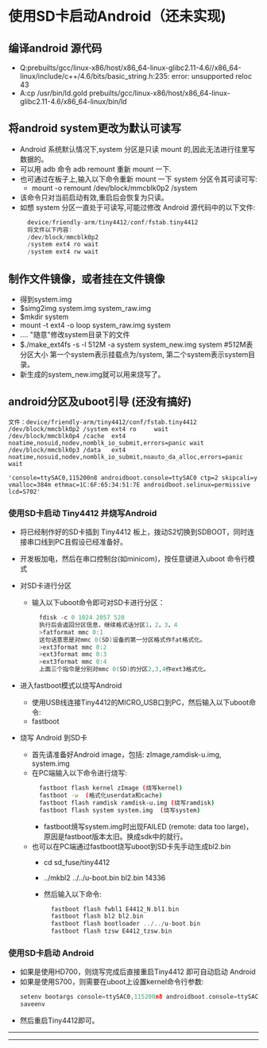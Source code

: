 # 使用SD卡启动Android（**还未实现**)

## 编译android 源代码

* Q:prebuilts/gcc/linux-x86/host/x86_64-linux-glibc2.11-4.6//x86_64-linux/include/c++/4.6/bits/basic_string.h:235: error: unsupported reloc 43
* A:cp /usr/bin/ld.gold prebuilts/gcc/linux-x86/host/x86_64-linux-glibc2.11-4.6/x86_64-linux/bin/ld 

## 将android system更改为默认可读写

* Android 系统默认情况下,system 分区是只读 mount 的,因此无法进行往里写数据的。
* 可以用 adb 命令 adb remount 重新 mount 一下.
* 也可通过在板子上,输入以下命令重新 mount 一下 system 分区令其可读可写:
  * mount -o remount /dev/block/mmcblk0p2 /system
* 该命令只对当前启动有效,重启后会恢复为只读。
* 如想 system 分区一直处于可读写,可能过修改 Android 源代码中的以下文件:
  ```C
    device/friendly-arm/tiny4412/conf/fstab.tiny4412
    将文件以下内容:
    /dev/block/mmcblk0p2
    /system ext4 ro wait
    /system ext4 rw wait
  ```

## 制作文件镜像，或者挂在文件镜像

* 得到system.img
* $simg2img  system.img  system_raw.img
* $mkdir  system
* mount -t ext4 -o loop system_raw.img system
* .... "随意"修改system目录下的文件
* $./make_ext4fs -s -l 512M -a system system_new.img system    #512M表分区大小 第一个system表示挂载点为/system, 第二个system表示system目录。
* 新生成的system_new.img就可以用来烧写了。

## android分区及uboot引导 (**还没有搞好**)

```text
文件：device/friendly-arm/tiny4412/conf/fstab.tiny4412
/dev/block/mmcblk0p2 /system ext4 ro     wait
/dev/block/mmcblk0p4 /cache  ext4 noatime,nosuid,nodev,nomblk_io_submit,errors=panic wait
/dev/block/mmcblk0p3 /data   ext4 noatime,nosuid,nodev,nomblk_io_submit,noauto_da_alloc,errors=panic wait

'console=ttySAC0,115200n8 androidboot.console=ttySAC0 ctp=2 skipcali=y vmalloc=384m ethmac=1C:6F:65:34:51:7E androidboot.selinux=permissive lcd=S702'
```

### 使用SD卡启动 Tiny4412 并烧写Android

* 将已经制作好的SD卡插到 Tiny4412 板上，拨动S2切换到SDBOOT，同时连接串口线到PC且假设已经准备好。
* 开发板加电，然后在串口控制台(如minicom)，按任意键进入uboot 命令行模式
* 对SD卡进行分区
  * 输入以下uboot命令即可对SD卡进行分区：
      ```C
        fdisk -c 0 1024 2057 520
        执行后会返回分区信息，继续格式话分区1，2，3，4
        >fatformat mmc 0:1
        这句话意思是对mmc 0(SD)设备的第一分区格式作fat格式化。
        >ext3format mmc 0:2
        >ext3format mmc 0:3
        >ext3format mmc 0:4
        上面三个指令是分别对mmc 0(SD)的分区2,3,4作ext3格式化。
      ```
* 进入fastboot模式以烧写Android
  * 使用USB线连接Tiny4412的MICRO_USB口到PC，然后输入以下uboot命令:
  * fastboot

* 烧写 Android 到SD卡
  * 首先请准备好Android image，包括: zImage,ramdisk-u.img, system.img
  * 在PC端输入以下命令进行烧写:
    ```bash
      fastboot flash kernel zImage (烧写kernel)
      fastboot -w  (格式化userdata和cache)
      fastboot flash ramdisk ramdisk-u.img (烧写ramdisk)
      fastboot flash system system.img  (烧写system)
    ```
    * fastboot焼写system.img时出现FAILED (remote: data too large)，原因是fastboot版本太旧。换成sdk中的就行。
  * 也可以在PC端通过fastboot烧写uboot到SD卡先手动生成bl2.bin
    * cd sd_fuse/tiny4412
    * ../mkbl2 ../../u-boot.bin bl2.bin 14336

    * 然后输入以下命令:
      ```C
        fastboot flash fwbl1 E4412_N.bl1.bin
        fastboot flash bl2 bl2.bin
        fastboot flash bootloader ../../u-boot.bin
        fastboot flash tzsw E4412_tzsw.bin
      ```
### 使用SD卡启动 Android

* 如果是使用HD700，则烧写完成后直接重启Tiny4412 即可自动启动 Android
* 如果是使用S700，则需要在uboot上设置kernel命令行参数:
    ```C
    setenv bootargs console=ttySAC0,115200n8 androidboot.console=ttySAC0 lcd=S700
    saveenv
    ```
* 然后重启Tiny4412即可。

**************************************************************************************
**************************************************************************************
